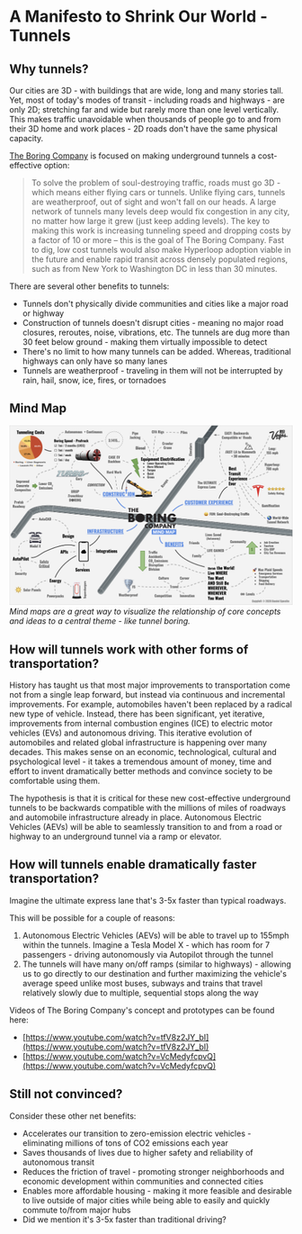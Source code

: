 # A Manifesto to Shrink Our World - Tunnels

## Why tunnels?
Our cities are 3D - with buildings that are wide, long and many stories tall. Yet, most of today's modes of transit - including roads and highways - are only 2D; stretching far and wide but rarely more than one level vertically. This makes traffic unavoidable when thousands of people go to and from their 3D home and work places - 2D roads don't have the same physical capacity.

[The Boring Company](https://www.boringcompany.com) is focused on making underground tunnels a cost-effective option:

> To solve the problem of soul-destroying traffic, roads must go 3D - which means either flying cars or tunnels. Unlike flying cars, tunnels are weatherproof, out of sight and won't fall on our heads. A large network of tunnels many levels deep would fix congestion in any city, no matter how large it grew (just keep adding levels). The key to making this work is increasing tunneling speed and dropping costs by a factor of 10 or more – this is the goal of The Boring Company. Fast to dig, low cost tunnels would also make Hyperloop adoption viable in the future and enable rapid transit across densely populated regions, such as from New York to Washington DC in less than 30 minutes.

There are several other benefits to tunnels:

 * Tunnels don't physically divide communities and cities like a major road or highway
 * Construction of tunnels doesn't disrupt cities - meaning no major road closures, reroutes, noise, vibrations, etc. The tunnels are dug more than 30 feet below ground - making them virtually impossible to detect
 * There's no limit to how many tunnels can be added. Whereas, traditional highways can only have so many lanes
 * Tunnels are weatherproof - traveling in them will not be interrupted by rain, hail, snow, ice, fires, or tornadoes

##  Mind Map
![The Boring Company - Mind Map](../assets/tbc-mind-map.png)*Mind maps are a great way to visualize the relationship of core concepts and ideas to a central theme - like tunnel boring.*

## How will tunnels work with other forms of transportation?
History has taught us that most major improvements to transportation come not from a single leap forward, but instead via continuous and incremental improvements. For example, automobiles haven't been replaced by a radical new type of vehicle. Instead, there has been significant, yet iterative, improvements from internal combustion engines (ICE) to electric motor vehicles (EVs) and autonomous driving. This iterative evolution of automobiles and related global infrastructure is happening over many decades. This makes sense on an economic, technological, cultural and psychological level - it takes a tremendous amount of money, time and effort to invent dramatically better methods and convince society to be comfortable using them.

The hypothesis is that it is critical for these new cost-effective underground tunnels to be backwards compatible with the millions of miles of roadways and automobile infrastructure already in place. Autonomous Electric Vehicles (AEVs) will be able to seamlessly transition to and from a road or highway to an underground tunnel via a ramp or elevator.

## How will tunnels enable dramatically faster transportation?
Imagine the ultimate express lane that's 3-5x faster than typical roadways.

This will be possible for a couple of reasons:

 1. Autonomous Electric Vehicles (AEVs) will be able to travel up to 155mph within the tunnels. Imagine a Tesla Model X - which has room for 7 passengers - driving autonomously via Autopilot through the tunnel
 2. The tunnels will have many on/off ramps (similar to highways) - allowing us to go directly to our destination and further maximizing the vehicle's average speed unlike most buses, subways and trains that travel relatively slowly due to multiple, sequential stops along the way

Videos of The Boring Company's concept and prototypes can be found here:
 * [https://www.youtube.com/watch?v=tfV8z2JY_bI](https://www.youtube.com/watch?v=tfV8z2JY_bI)
 * [https://www.youtube.com/watch?v=VcMedyfcpvQ](https://www.youtube.com/watch?v=VcMedyfcpvQ)

## Still not convinced?
Consider these other net benefits:

 * Accelerates our transition to zero-emission electric vehicles - eliminating millions of tons of CO2 emissions each year
 * Saves thousands of lives due to higher safety and reliability of autonomous transit
 * Reduces the friction of travel - promoting stronger neighborhoods and economic development within communities and connected cities
 * Enables more affordable housing - making it more feasible and desirable to live outside of major cities while being able to easily and quickly commute to/from major hubs
 * Did we mention it's 3-5x faster than traditional driving?
